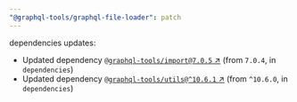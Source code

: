 ```yaml
---
"@graphql-tools/graphql-file-loader": patch
---
```

dependencies updates:
  - Updated dependency [`@graphql-tools/import@7.0.5` ↗︎](https://www.npmjs.com/package/@graphql-tools/import/v/7.0.5) (from `7.0.4`, in `dependencies`)
  - Updated dependency [`@graphql-tools/utils@^10.6.1` ↗︎](https://www.npmjs.com/package/@graphql-tools/utils/v/10.6.1) (from `^10.6.0`, in `dependencies`)
